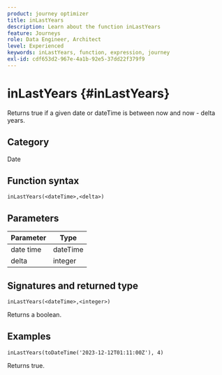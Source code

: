 ```yaml
---
product: journey optimizer
title: inLastYears
description: Learn about the function inLastYears
feature: Journeys
role: Data Engineer, Architect
level: Experienced
keywords: inLastYears, function, expression, journey
exl-id: cdf653d2-967e-4a1b-92e5-37dd22f379f9
---
```

# inLastYears {#inLastYears}

Returns true if a given date or dateTime is between now and now - delta years.

## Category

Date

## Function syntax

`inLastYears(<dateTime>,<delta>)`

## Parameters

| Parameter | Type             |
|-----------|------------------|
| date time | dateTime    |
| delta   | integer     |

## Signatures and returned type

`inLastYears(<dateTime>,<integer>)`

Returns a boolean.

## Examples

`inLastYears(toDateTime('2023-12-12T01:11:00Z'), 4)`

Returns true.
